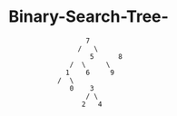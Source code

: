# Binary-Search-Tree-
				       7
				     /   \
			            5      8
				   /  \     \
				  1    6     9
				/  \	    
			       0    3
			           / \
			          2   4
